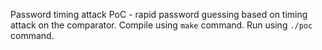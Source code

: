 Password timing attack PoC - rapid password guessing based on timing attack on the comparator. Compile using `make` command. Run using `./poc` command.
